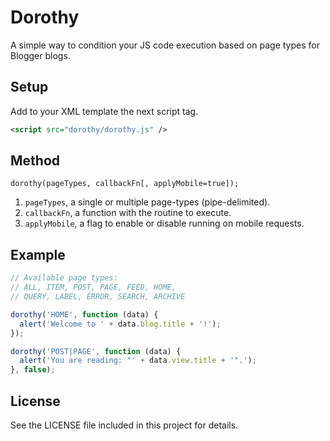 # Dorothy

A simple way to condition your JS code execution based on page types for Blogger blogs.

## Setup

Add to your XML template the next script tag.

```xml
<script src="dorothy/dorothy.js" />
```

## Method

```
dorothy(pageTypes, callbackFn[, applyMobile=true]);
```

1. `pageTypes`, a single or multiple page-types (pipe-delimited).
2. `callbackFn`, a function with the routine to execute.
3. `applyMobile`, a flag to enable or disable running on mobile requests.

## Example

```javascript
// Available page types:
// ALL, ITEM, POST, PAGE, FEED, HOME,
// QUERY, LABEL, ERROR, SEARCH, ARCHIVE

dorothy('HOME', function (data) {
  alert('Welcome to ' + data.blog.title + '!');
});

dorothy('POST|PAGE', function (data) {
  alert('You are reading: "' + data.view.title + '".');
}, false);
```

## License

See the LICENSE file included in this project for details.
